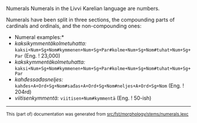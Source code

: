 Numerals
Numerals in the Livvi Karelian language are numbers.

Numerals have been split in three sections, the compounding parts
of cardinals and ordinals, and the non-compounding ones:

* Numeral examples:*
* *kaksikymmentäkolmetuhatta:* `kaksi+Num+Sg+Nom#kymmenen+Num+Sg+Par#kolme+Num+Sg+Nom#tuhat+Num+Sg+Par` (Eng. ! 23,000)
* *kakskymmentäkolmetuhatta:* `kaksi+Num+Sg+Nom#kymmenen+Num+Sg+Par#kolme+Num+Sg+Nom#tuhat+Num+Sg+Par`
* *kahđessađasneljes:* `kahđes+A+Ord+Sg+Nom#sađas+A+Ord+Sg+Nom#neljes+A+Ord+Sg+Nom` (Eng. ! 204rd)
* *viitisenkymmentä:* `viitisen+Num#kymmentä` (Eng. ! 50-ish)

* * *

<small>This (part of) documentation was generated from [src/fst/morphology/stems/numerals.lexc](https://github.com/giellalt/lang-olo/blob/main/src/fst/morphology/stems/numerals.lexc)</small>
